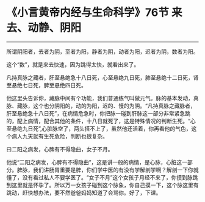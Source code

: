 # 《小言黄帝内经与生命科学》76节 来去、动静、阴阳

------

所谓阴阳者，去者为阴，至者为阳，静者为阴，动者为阳，迟者为阴，数者为阳。

这个“数”，就是来去快速，因为跳得太快，就看出来了。

凡持真脉之藏者，肝至悬绝急十八日死，心至悬绝九日死，肺至悬绝十二日死，肾至悬绝七日死，脾至悬绝四日死。

他这里头告诉你，藏脉中间有个功能，我们普通练气叫做元气。脉的基本发动，真脉、藏脉，这个也分阴阳的，动的为阳，迟的、慢的为阴。“凡持真脉之藏脉者，肝至悬绝急十八日死”，在病情危急时，你把脉一碰到肝脉这一部分非常紧急跳的，配上病情，配合其他的条件，十八日就死了，这是特殊情况的判断生死。“心至悬绝九日死”,心脏脉空了，两头搭不上了，虽然他还活着，你再看他的气色，这个病人九天就有生死危险，判断也很复杂。

曰二阳之病发，心脾有不得隐曲，女子不月。

他说“二阳之病发，心脾有不得隐曲”，这是讲一般的病情，是心脉，心脏这一部分。脾脉，我们讲肠胃重要是脾，你们学中医的有没有学解剖学啊？解剖一下你就懂了，没有看过私人不要学医了。“女子不月”这个女孩子月经不来了，你摸到脉跳到这里就是怀孕了。所以万一女孩子碰到这个脉象，你自己摸一下，这个脉这里有跳动，赶快想办法，要不然爸爸妈妈知道了会骂你。好了，下课。